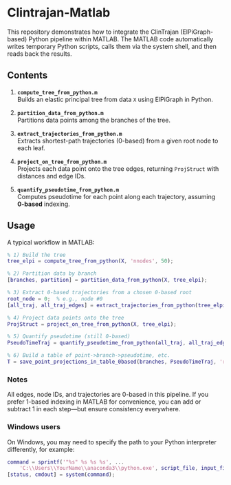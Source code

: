 # Clintrajan-Matlab
This repository demonstrates how to integrate the ClinTrajan (ElPiGraph-based) Python pipeline within MATLAB. The MATLAB code automatically writes temporary Python scripts, calls them via the system shell, and then reads back the results.


## Contents

1. **`compute_tree_from_python.m`**  
   Builds an elastic principal tree from data `X` using ElPiGraph in Python.

2. **`partition_data_from_python.m`**  
   Partitions data points among the branches of the tree.

3. **`extract_trajectories_from_python.m`**  
   Extracts shortest-path trajectories (0-based) from a given root node to each leaf.

4. **`project_on_tree_from_python.m`**  
   Projects each data point onto the tree edges, returning `ProjStruct` with distances and edge IDs.

5. **`quantify_pseudotime_from_python.m`**  
   Computes pseudotime for each point along each trajectory, assuming **0-based** indexing.



## Usage

A typical workflow in MATLAB:

```matlab
% 1) Build the tree
tree_elpi = compute_tree_from_python(X, 'nnodes', 50);

% 2) Partition data by branch
[branches, partition] = partition_data_from_python(X, tree_elpi);

% 3) Extract 0-based trajectories from a chosen 0-based root
root_node = 0;  % e.g., node #0
[all_traj, all_traj_edges] = extract_trajectories_from_python(tree_elpi, root_node);

% 4) Project data points onto the tree
ProjStruct = project_on_tree_from_python(X, tree_elpi);

% 5) Quantify pseudotime (still 0-based)
PseudoTimeTraj = quantify_pseudotime_from_python(all_traj, all_traj_edges, ProjStruct);

% 6) Build a table of point->branch->pseudotime, etc.
T = save_point_projections_in_table_0based(branches, PseudoTimeTraj, 'results.txt');
```

### Notes
All edges, node IDs, and trajectories are 0-based in this pipeline.
If you prefer 1-based indexing in MATLAB for convenience, you can add or subtract 1 in each step—but ensure consistency everywhere.

### Windows users
On Windows, you may need to specify the path to your Python interpreter differently, for example:

```matlab
command = sprintf('"%s" %s %s %s', ...
    'C:\\Users\\YourName\\anaconda3\\python.exe', script_file, input_file, output_file);
[status, cmdout] = system(command);
```

